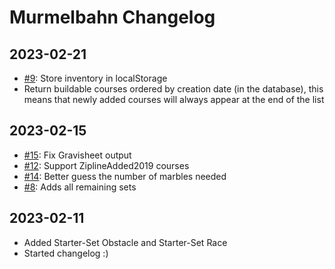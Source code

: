 # Murmelbahn Changelog
 
## 2023-02-21

- [#9](https://github.com/lfrancke/murmelbahn/issues/9): Store inventory in localStorage
- Return buildable courses ordered by creation date (in the database), this means that newly added courses will always appear at the end of the list

## 2023-02-15

- [#15](https://github.com/lfrancke/murmelbahn/issues/15): Fix Gravisheet output
- [#12](https://github.com/lfrancke/murmelbahn/issues/12): Support ZiplineAdded2019 courses
- [#14](https://github.com/lfrancke/murmelbahn/issues/14): Better guess the number of marbles needed
- [#8](https://github.com/lfrancke/murmelbahn/issues/8): Adds all remaining sets

## 2023-02-11

- Added Starter-Set Obstacle and Starter-Set Race
- Started changelog :)
